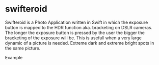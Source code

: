 # swifteroid

Swifteroid is a Photo Application written in Swift in which the exposure button is mapped to the HDR function aka. bracketing on DSLR cameras. The longer the exposure button is pressed by the user the bigger the bracketing of the exposure will be. This is usefull when a very large dynamic of a picture is needed. Extreme dark and extreme bright spots in the same picture.

Example

